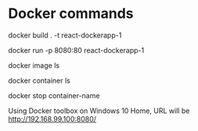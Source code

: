 # Docker commands

docker build . -t react-dockerapp-1

docker run -p 8080:80 react-dockerapp-1

docker image ls

docker container ls

docker stop container-name

Using Docker toolbox on Windows 10 Home, URL will be http://192.168.99.100:8080/